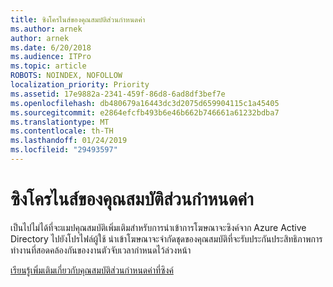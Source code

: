 ```yaml
---
title: ซิงโครไนส์ของคุณสมบัติส่วนกำหนดค่า
ms.author: arnek
author: arnek
ms.date: 6/20/2018
ms.audience: ITPro
ms.topic: article
ROBOTS: NOINDEX, NOFOLLOW
localization_priority: Priority
ms.assetid: 17e9882a-2341-459f-86d8-6ad8df3bef7e
ms.openlocfilehash: db480679a16443dc3d2075d659904115c1a45405
ms.sourcegitcommit: e2864efcfb493b6e46b662b746661a61232bdba7
ms.translationtype: MT
ms.contentlocale: th-TH
ms.lasthandoff: 01/24/2019
ms.locfileid: "29493597"
---
```

# <a name="profile-property-synchronization"></a>ซิงโครไนส์ของคุณสมบัติส่วนกำหนดค่า

เป็นไปไม่ได้ที่จะแมปคุณสมบัติเพิ่มเติมสำหรับการนำเข้าการโฆษณาจะซิงค์จาก Azure Active Directory ไปยังโปรไฟล์ผู้ใช้ นำเข้าโฆษณาจะจำกัดชุดของคุณสมบัติที่จะรับประกันประสิทธิภาพการทำงานที่สอดคล้องกันของงานตัวจับเวลากำหนดไว้ล่วงหน้า
  
[เรียนรู้เพิ่มเติมเกี่ยวกับคุณสมบัติส่วนกำหนดค่าที่ซิงค์](https://go.microsoft.com/fwlink/?linkid=875671)
  

